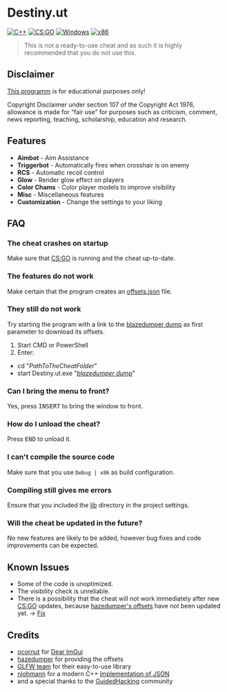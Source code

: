 # Destiny.ut
[![C++](https://img.shields.io/badge/Language-C%2B%2B-%23f34b7d.svg?style=flat)](https://en.wikipedia.org/wiki/C%2B%2B) 
[![CS:GO](https://img.shields.io/badge/Game-CS%3AGO-yellow.svg?style=flat)](https://store.steampowered.com/app/730/CounterStrike_Global_Offensive/) 
[![Windows](https://img.shields.io/badge/Platform-Windows-0078d7.svg?style=flat)](https://en.wikipedia.org/wiki/Microsoft_Windows) 
[![x86](https://img.shields.io/badge/Arch-x86-red.svg?style=flat)](https://en.wikipedia.org/wiki/X86) 

> This is not a ready-to-use cheat and as such it is highly recommended that you do not use this. 

## Disclaimer
[This programm](https://github.com/TosoxDev/Destiny.ut) is for educational purposes only!

Copyright Disclaimer under section 107 of the Copyright Act 1976, allowance is made for “fair use” for purposes such as criticism, comment, news reporting, teaching, scholarship, education and research.

## Features
*   **Aimbot** - Aim Assistance
*   **Triggerbot** - Automatically fires when crosshair is on enemy
*   **RCS** - Automatic recoil control 
*   **Glow** - Render glow effect on players
*   **Color Chams** - Color player models to improve visibility
*   **Misc** - Miscellaneous features
*   **Customization** - Change the settings to your liking

## FAQ
### The cheat crashes on startup
Make sure that [CS:GO](https://store.steampowered.com/app/730/CounterStrike_Global_Offensive/) is running and the cheat up-to-date.

### The features do not work
Make certain that the program creates an [offsets.json](https://github.com/TosoxDev/Destiny.ut/blob/master/src/offsets.json) file.

### They still do not work
Try starting the program with a link to the [blazedumper dump](https://raw.githubusercontent.com/Akandesh/blazedumper/master/csgo.json)
as first parameter to download its offsets.
1. Start CMD or PowerShell
2. Enter:
  - cd "_PathToTheCheatFolder_"
  - start Destiny.ut.exe "_[blazedumper dump](https://raw.githubusercontent.com/Akandesh/blazedumper/master/csgo.json)_"

### Can I bring the menu to front?
Yes, press <kbd>INSERT</kbd> to bring the window to front.

### How do I unload the cheat?
Press <kbd>END</kbd> to unload it.

### I can't compile the source code
Make sure that you use `Debug | x86` as build configuration.

### Compiling still gives me errors
Ensure that you included the [lib](https://github.com/TosoxDev/Destiny.ut/tree/master/lib) directory in the project settings.

### Will the cheat be updated in the future?
No new features are likely to be added, however bug fixes and code improvements can be expected.

## Known Issues
- Some of the code is unoptimized.
- The visibility check is unreliable.
- There is a possibility that the cheat will not work immediately after new [CS:GO](https://store.steampowered.com/app/730/CounterStrike_Global_Offensive/) 
  updates, because [hazedumper's offsets](https://github.com/frk1/hazedumper) have not been updated yet. -> [Fix](#FAQ)

## Credits
- [ocornut](https://github.com/ocornut) for [Dear ImGui](https://github.com/ocornut)
- [hazedumper](https://github.com/frk1/hazedumper)  for providing the offsets
- [GLFW team](https://www.glfw.org/) for their easy-to-use library
- [nlohmann](https://github.com/nlohmann) for a modern C++ [implementation of JSON](https://github.com/nlohmann/json)
- and a special thanks to the [GuidedHacking](https://guidedhacking.com/) community